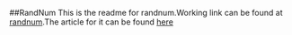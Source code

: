 ##RandNum
This is the readme for randnum.Working link can be found at [randnum](https://randnumber.netlify.app).The article for it can be found [here](https://dev.to/jaybee020/randnum-35bg)
